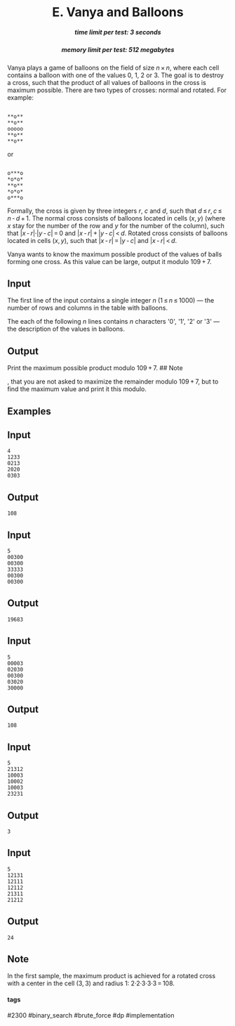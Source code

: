 <h1 style='text-align: center;'> E. Vanya and Balloons</h1>

<h5 style='text-align: center;'>time limit per test: 3 seconds</h5>
<h5 style='text-align: center;'>memory limit per test: 512 megabytes</h5>

Vanya plays a game of balloons on the field of size *n* × *n*, where each cell contains a balloon with one of the values 0, 1, 2 or 3. The goal is to destroy a cross, such that the product of all values of balloons in the cross is maximum possible. There are two types of crosses: normal and rotated. For example:


```
  
**o**  
**o**  
ooooo  
**o**  
**o**  

```
or


```
  
o***o  
*o*o*  
**o**  
*o*o*  
o***o  

```
Formally, the cross is given by three integers *r*, *c* and *d*, such that *d* ≤ *r*, *c* ≤ *n* - *d* + 1. The normal cross consists of balloons located in cells (*x*, *y*) (where *x* stay for the number of the row and *y* for the number of the column), such that |*x* - *r*|·|*y* - *c*| = 0 and |*x* - *r*| + |*y* - *c*| < *d*. Rotated cross consists of balloons located in cells (*x*, *y*), such that |*x* - *r*| = |*y* - *c*| and |*x* - *r*| < *d*.

Vanya wants to know the maximum possible product of the values of balls forming one cross. As this value can be large, output it modulo 109 + 7.

## Input

The first line of the input contains a single integer *n* (1 ≤ *n* ≤ 1000) — the number of rows and columns in the table with balloons.

The each of the following *n* lines contains *n* characters '0', '1', '2' or '3' — the description of the values in balloons.

## Output

Print the maximum possible product modulo 109 + 7. ## Note

, that you are not asked to maximize the remainder modulo 109 + 7, but to find the maximum value and print it this modulo.

## Examples

## Input


```
4  
1233  
0213  
2020  
0303  

```
## Output


```
108  

```
## Input


```
5  
00300  
00300  
33333  
00300  
00300  

```
## Output


```
19683  

```
## Input


```
5  
00003  
02030  
00300  
03020  
30000  

```
## Output


```
108  

```
## Input


```
5  
21312  
10003  
10002  
10003  
23231  

```
## Output


```
3  

```
## Input


```
5  
12131  
12111  
12112  
21311  
21212  

```
## Output


```
24  

```
## Note

In the first sample, the maximum product is achieved for a rotated cross with a center in the cell (3, 3) and radius 1: 2·2·3·3·3 = 108.



#### tags 

#2300 #binary_search #brute_force #dp #implementation 